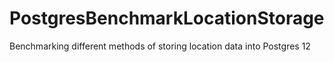 # PostgresBenchmarkLocationStorage
Benchmarking different methods of storing location data into Postgres 12
